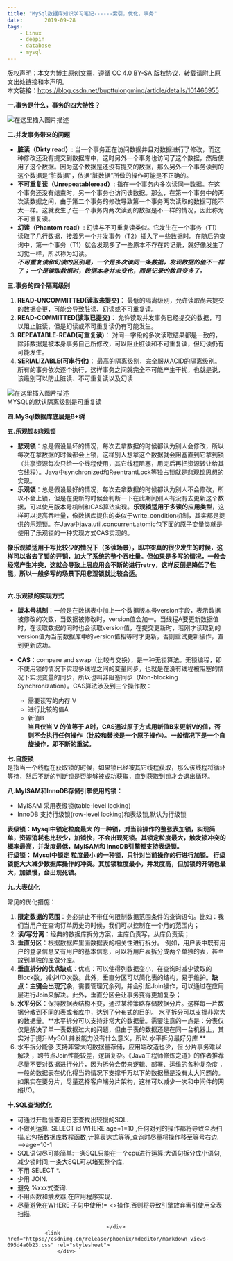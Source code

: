 ```yaml
---
title: "MySql数据库知识学习笔记------索引，优化，事务"
date:       2019-09-28
tags:
	- Linux
	- deepin
	- database
	- mysql
---
```

  
<div id="article_content" class="article_content clearfix">
                                                <div class="article-copyright">
                <span class="creativecommons">
                <a rel="license" href="http://creativecommons.org/licenses/by-sa/4.0/">
                    </a>
            <span>
                版权声明：本文为博主原创文章，遵循<a href="http://creativecommons.org/licenses/by-sa/4.0/" target="_blank" rel="noopener"> CC 4.0 BY-SA </a>版权协议，转载请附上原文出处链接和本声明。            </span>
               <div class="article-source-link2222">
                    本文链接：<a href="https://blog.csdn.net/bupttulongming/article/details/101466955">https://blog.csdn.net/bupttulongming/article/details/101466955</a>
                </div>
            </span>
                    </div>
                                                    <link rel="stylesheet" href="https://csdnimg.cn/release/phoenix/template/css/ck_htmledit_views-3019150162.css">
                                        <div id="content_views" class="markdown_views prism-atom-one-dark">
                    <!-- flowchart 箭头图标 勿删 -->
                    <svg xmlns="http://www.w3.org/2000/svg" style="display: none;">
                        <path stroke-linecap="round" d="M5,0 0,2.5 5,5z" id="raphael-marker-block" style="-webkit-tap-highlight-color: rgba(0, 0, 0, 0);"></path>
                    </svg>
                                            <p><strong>一.事务是什么，事务的四大特性？</strong></p>
<p><img src="https://img-blog.csdnimg.cn/2019092619334088.png?x-oss-process=image/watermark,type_ZmFuZ3poZW5naGVpdGk,shadow_10,text_aHR0cHM6Ly9ibG9nLmNzZG4ubmV0L2J1cHR0dWxvbmdtaW5n,size_16,color_FFFFFF,t_70" alt="在这里插入图片描述"></p>
<p><strong>二.并发事务带来的问题</strong></p>
<ul>
<li><strong>脏读（Dirty read）</strong>: 当一个事务正在访问数据并且对数据进行了修改，而这种修改还没有提交到数据库中，这时另外一个事务也访问了这个数据，然后使用了这个数据。因为这个数据是还没有提交的数据，那么另外一个事务读到的这个数据是“脏数据”，依据“脏数据”所做的操作可能是不正确的。</li>
<li><strong>不可重复读（Unrepeatableread）</strong>: 指在一个事务内多次读同一数据。在这个事务还没有结束时，另一个事务也访问该数据。那么，在第一个事务中的两次读数据之间，由于第二个事务的修改导致第一个事务两次读取的数据可能不太一样。这就发生了在一个事务内两次读到的数据是不一样的情况，因此称为不可重复读。</li>
<li><strong>幻读（Phantom read）</strong>: 幻读与不可重复读类似。它发生在一个事务（T1）读取了几行数据，接着另一个并发事务（T2）插入了一些数据时。在随后的查询中，第一个事务（T1）就会发现多了一些原本不存在的记录，就好像发生了幻觉一样，所以称为幻读。<br>
<em><strong>不可重复读和幻读的区别是，一个是多次读同一条数据，发现数据的值不一样了；一个是读取数据时，数据本身并未变化，而是记录的数目变多了。</strong></em></li>
</ul>
<p><strong>三.事务的四个隔离级别</strong></p>
<ol>
<li><strong>READ-UNCOMMITTED(读取未提交)</strong>： 最低的隔离级别，允许读取尚未提交的数据变更，可能会导致脏读、幻读或不可重复读。</li>
<li><strong>READ-COMMITTED(读取已提交)</strong>： 允许读取并发事务已经提交的数据，可以阻止脏读，但是幻读或不可重复读仍有可能发生。</li>
<li><strong>REPEATABLE-READ(可重复读)</strong>： 对同一字段的多次读取结果都是一致的，除非数据是被本身事务自己所修改，可以阻止脏读和不可重复读，但幻读仍有可能发生。</li>
<li><strong>SERIALIZABLE(可串行化)</strong>： 最高的隔离级别，完全服从ACID的隔离级别。所有的事务依次逐个执行，这样事务之间就完全不可能产生干扰，也就是说，该级别可以防止脏读、不可重复读以及幻读</li>
</ol>
<p><img src="https://img-blog.csdnimg.cn/20190926193705742.png?x-oss-process=image/watermark,type_ZmFuZ3poZW5naGVpdGk,shadow_10,text_aHR0cHM6Ly9ibG9nLmNzZG4ubmV0L2J1cHR0dWxvbmdtaW5n,size_16,color_FFFFFF,t_70" alt="在这里插入图片描述"><br>
MYSQL的默认隔离级别是可重复读</p>
<p><strong>四.MySql数据库底层是B+树</strong></p>
<p><strong>五.乐观锁&amp;悲观锁</strong></p>
<ul>
<li><strong>悲观锁</strong>：总是假设最坏的情况，每次去拿数据的时候都认为别人会修改，所以每次在拿数据的时候都会上锁，这样别人想拿这个数据就会阻塞直到它拿到锁（共享资源每次只给一个线程使用，其它线程阻塞，用完后再把资源转让给其它线程）。Java中synchronized和ReentrantLock等独占锁就是悲观锁思想的实现。</li>
<li><strong>乐观锁</strong>：总是假设最好的情况，每次去拿数据的时候都认为别人不会修改，所以不会上锁，但是在更新的时候会判断一下在此期间别人有没有去更新这个数据，可以使用版本号机制和CAS算法实现。<strong>乐观锁适用于多读的应用类型</strong>，这样可以提高吞吐量，像数据库提供的类似于write_condition机制，其实都是提供的乐观锁。在Java中java.util.concurrent.atomic包下面的原子变量类就是使用了乐观锁的一种实现方式CAS实现的。</li>
</ul>
<p><strong>像乐观锁适用于写比较少的情况下（多读场景），即冲突真的很少发生的时候，这样可以省去了锁的开销，加大了系统的整个吞吐量。但如果是多写的情况，一般会经常产生冲突，这就会导致上层应用会不断的进行retry，这样反倒是降低了性能，所以一般多写的场景下用悲观锁就比较合适。</strong><br>
<br></p>
<p><strong>六.乐观锁的实现方式</strong></p>
<ul>
<li>
<p><strong>版本号机制</strong>：一般是在数据表中加上一个数据版本号version字段，表示数据被修改的次数，当数据被修改时，version值会加一。当线程A要更新数据值时，在读取数据的同时也会读取version值，在提交更新时，若刚才读取到的version值为当前数据库中的version值相等时才更新，否则重试更新操作，直到更新成功。</p>
</li>
<li>
<p><strong>CAS</strong>：compare and swap（比较与交换），是一种无锁算法。无锁编程，即不使用锁的情况下实现多线程之间的变量同步，也就是在没有线程被阻塞的情况下实现变量的同步，所以也叫非阻塞同步（Non-blocking Synchronization）。CAS算法涉及到三个操作数：</p>
<ul>
<li>需要读写的内存 V</li>
<li>进行比较的值A</li>
<li>新值B<br>
<strong>当且仅当 V 的值等于 A时，CAS通过原子方式用新值B来更新V的值，否则不会执行任何操作（比较和替换是一个原子操作）。一般情况下是一个自旋操作，即不断的重试。</strong></li>
</ul>
</li>
</ul>
<p><strong>七.自旋锁</strong><br>
是指当一个线程在获取锁的时候，如果锁已经被其它线程获取，那么该线程将循环等待，然后不断的判断锁是否能够被成功获取，直到获取到锁才会退出循环。</p>
<p><strong>八.MyISAM和InnoDB存储引擎使用的锁：</strong></p>
<ul>
<li>MyISAM 采用表级锁(table-level locking)</li>
<li>InnoDB 支持行级锁(row-level locking)和表级锁,默认为行级锁</li>
</ul>
<p><strong>表级锁：Mysql中锁定粒度最大 的一种锁，对当前操作的整张表加锁，实现简单，资源消耗也比较少，加锁快，不会出现死锁。其锁定粒度最大，触发锁冲突的概率最高，并发度最低，MyISAM和 InnoDB引擎都支持表级锁。</strong><br>
<strong>行级锁： Mysql中锁定 粒度最小 的一种锁，只针对当前操作的行进行加锁。 行级锁能大大减少数据库操作的冲突。其加锁粒度最小，并发度高，但加锁的开销也最大，加锁慢，会出现死锁。</strong></p>
<p><strong>九.大表优化</strong></p>
<p>常见的优化措施：</p>
<ol>
<li><strong>限定数据的范围</strong>：务必禁止不带任何限制数据范围条件的查询语句。比如：我们当用户在查询订单历史的时候，我们可以控制在一个月的范围内；</li>
<li><strong>读/写分离</strong>：经典的数据库拆分方案，主库负责写，从库负责读；</li>
<li><strong>垂直分区</strong>：根据数据库里面数据表的相关性进行拆分。 例如，用户表中既有用户的登录信息又有用户的基本信息，可以将用户表拆分成两个单独的表，甚至放到单独的库做分库。</li>
<li><strong>垂直拆分的优点缺点</strong>：优点：可以使得列数据变小，在查询时减少读取的Block数，减少I/O次数。此外，垂直分区可以简化表的结构，易于维护。<strong>缺点：主键会出现冗余</strong>，需要管理冗余列，并会引起Join操作，可以通过在应用层进行Join来解决。此外，垂直分区会让事务变得更加复杂；</li>
<li><strong>水平分区</strong>：保持数据表结构不变，通过某种策略存储数据分片。这样每一片数据分散到不同的表或者库中，达到了分布式的目的。 水平拆分可以支撑非常大的数据量。**水平拆分可以支持非常大的数据量。需要注意的一点是：分表仅仅是解决了单一表数据过大的问题，但由于表的数据还是在同一台机器上，其实对于提升MySQL并发能力没有什么意义，所以 水平拆分最好分库 **</li>
<li>水平拆分能够 支持非常大的数据量存储，应用端改造也少，但 分片事务难以解决 ，跨节点Join性能较差，逻辑复杂。《Java工程师修炼之道》的作者推荐 尽量不要对数据进行分片，因为拆分会带来逻辑、部署、运维的各种复杂度 ，一般的数据表在优化得当的情况下支撑千万以下的数据量是没有太大问题的。如果实在要分片，尽量选择客户端分片架构，这样可以减少一次和中间件的网络I/O。</li>
</ol>
<p><strong>十.SQL查询优化</strong></p>
<ul>
<li>可通过开启慢查询日志查找出较慢的SQL.</li>
<li>不做列运算: SELECT id WHERE age+1=10 ,任何对列的操作都将导致全表扫描.它包括数据库教程函数,计算表达式等等,查询时尽量将操作移至等号右边. —&gt;age=10-1</li>
<li>SQL语句尽可能简单:一条SQL只能在一个cpu进行运算;大语句拆分成小语句,减少锁时间;一条大SQL可以堵死整个库.</li>
<li>不用 SELECT *.</li>
<li>少用 JOIN.</li>
<li>避免 %xxx式查询.</li>
<li>不用函数和触发器,在应用程序实现.</li>
<li>尽量避免在WHERE 子句中使用!= &lt;&gt;操作,否则将导致引擎放弃索引使用全表扫描.</li>
</ul>

                                    </div>
                <link href="https://csdnimg.cn/release/phoenix/mdeditor/markdown_views-095d4a0b23.css" rel="stylesheet">
                    </div>